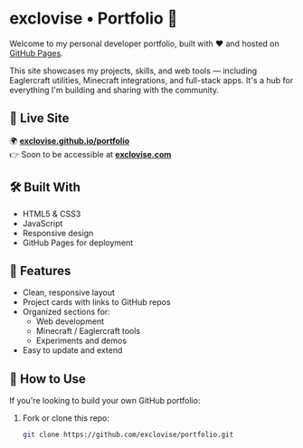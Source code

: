 # exclovise • Portfolio 💼

Welcome to my personal developer portfolio, built with ❤️ and hosted on [GitHub Pages](https://exclovise.github.io/portfolio/).

This site showcases my projects, skills, and web tools — including Eaglercraft utilities, Minecraft integrations, and full-stack apps. It's a hub for everything I'm building and sharing with the community.

## 🔗 Live Site

🌍 **[exclovise.github.io/portfolio](https://exclovise.github.io/portfolio/)**  
👉 Soon to be accessible at **[exclovise.com](https://exclovise.com)**

## 🛠️ Built With

- HTML5 & CSS3
- JavaScript
- Responsive design
- GitHub Pages for deployment

## 📁 Features

- Clean, responsive layout
- Project cards with links to GitHub repos
- Organized sections for:
  - Web development
  - Minecraft / Eaglercraft tools
  - Experiments and demos
- Easy to update and extend

## 🚀 How to Use

If you're looking to build your own GitHub portfolio:

1. Fork or clone this repo:
   ```bash
   git clone https://github.com/exclovise/portfolio.git
